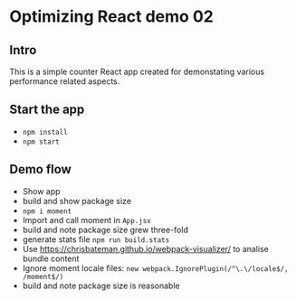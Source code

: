 # Optimizing React demo 02
## Intro
This is a simple counter React app created for demonstating various performance related aspects.

## Start the app
- `npm install`
- `npm start`

## Demo flow
- Show app
- build and show package size
- `npm i moment`
- Import and call moment in `App.jsx`
- build and note package size grew three-fold
- generate stats file `npm run build.stats`
- Use https://chrisbateman.github.io/webpack-visualizer/ to analise bundle content
- Ignore moment locale files: `new webpack.IgnorePlugin(/^\.\/locale$/, /moment$/)`
- build and note package size is reasonable
